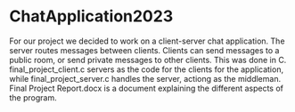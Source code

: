 # ChatApplication2023
For our project we decided to work on a client-server chat application. The server routes messages between clients. Clients can send messages to a public room, or send private messages to other clients. This was done in C. final_project_client.c servers as the code for the clients for the application, while final_project_server.c handles the server, actiong as the middleman. Final Project Report.docx is a document explaining the different aspects of the program.
